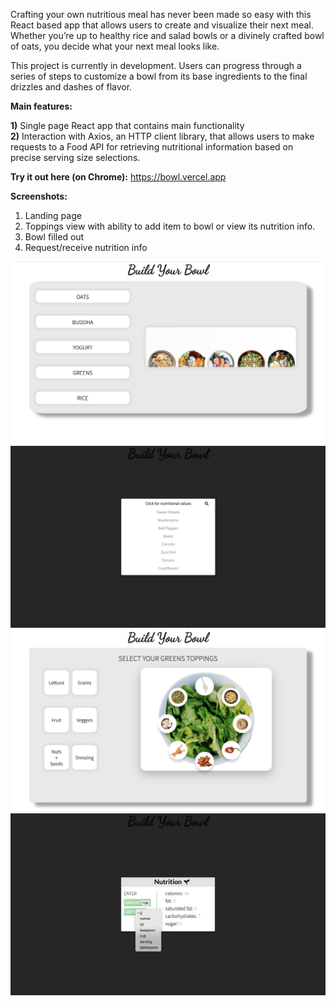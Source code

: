 Crafting your own nutritious meal has never been made so easy with this React based app that allows users to create and visualize their next meal. Whether you’re up to healthy rice and salad bowls or a divinely crafted bowl of oats, you decide what your next meal looks like.

This project is currently in development. Users can progress through a series of steps to customize a bowl from its base ingredients to the final drizzles and dashes of flavor.

**Main features:**

**1)** Single page React app that contains main functionality<br/>
**2)** Interaction with Axios, an HTTP client library, that allows users to make requests to a Food API for retrieving nutritional information based on precise serving size selections.

**Try it out here (on Chrome):** https://bowl.vercel.app

**Screenshots:**
1. Landing page
2. Toppings view with ability to add item to bowl or view its nutrition info.
3. Bowl filled out
4. Request/receive nutrition info

![App screenshot](/src/images/screenshots/screenshot4.png)
![App screenshot](/src/images/screenshots/screenshot2.png)
![App screenshot](/src/images/screenshots/screenshot3.png)
![App screenshot](/src/images/screenshots/screenshot1.png)

